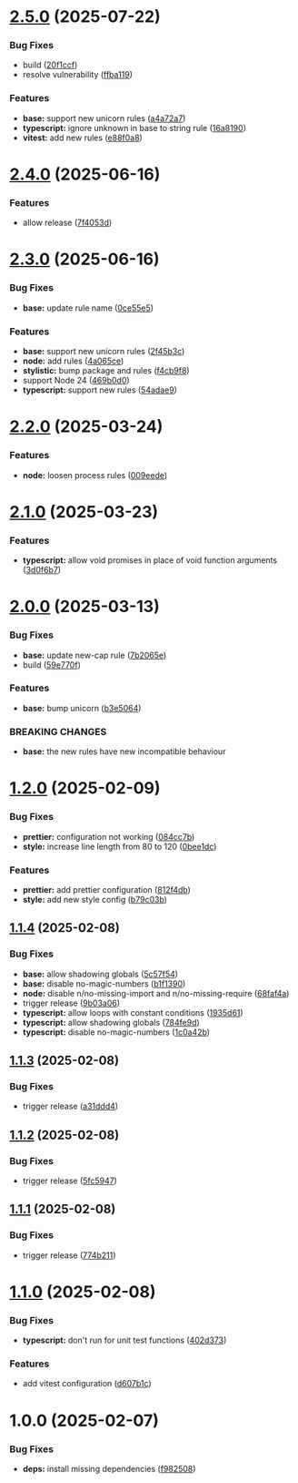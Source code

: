 # [2.5.0](https://github.com/Delemangi/eslint-config-imperium/compare/v2.4.0...v2.5.0) (2025-07-22)


### Bug Fixes

* build ([20f1ccf](https://github.com/Delemangi/eslint-config-imperium/commit/20f1ccff9cc0ae3350aad95011ee08c0dd9bf2f8))
* resolve vulnerability ([ffba119](https://github.com/Delemangi/eslint-config-imperium/commit/ffba119c451731ae96d8fbcaaab28f1c789ebbdc))


### Features

* **base:** support new unicorn rules ([a4a72a7](https://github.com/Delemangi/eslint-config-imperium/commit/a4a72a75458f4acc40b2890a35ca069a63ad1525))
* **typescript:** ignore unknown in base to string rule ([16a8190](https://github.com/Delemangi/eslint-config-imperium/commit/16a81904d192e10ce4f0df472220446df4d2b1a2))
* **vitest:** add new rules ([e88f0a8](https://github.com/Delemangi/eslint-config-imperium/commit/e88f0a847f443710fdc11977457072fe36fae845))

# [2.4.0](https://github.com/Delemangi/eslint-config-imperium/compare/v2.3.0...v2.4.0) (2025-06-16)


### Features

* allow release ([7f4053d](https://github.com/Delemangi/eslint-config-imperium/commit/7f4053dd9c9a9a55c3e4d10fee94b4f4ae98955e))

# [2.3.0](https://github.com/Delemangi/eslint-config-imperium/compare/v2.2.0...v2.3.0) (2025-06-16)


### Bug Fixes

* **base:** update rule name ([0ce55e5](https://github.com/Delemangi/eslint-config-imperium/commit/0ce55e5cc61e902f15a5c720de7ae0fd64b38bfb))


### Features

* **base:** support new unicorn rules ([2f45b3c](https://github.com/Delemangi/eslint-config-imperium/commit/2f45b3c5062616b54ac893038d0ca31580f2989a))
* **node:** add rules ([4a065ce](https://github.com/Delemangi/eslint-config-imperium/commit/4a065ced0ae1c1c62a158d12cadca1401016d35a))
* **stylistic:** bump package and rules ([f4cb9f8](https://github.com/Delemangi/eslint-config-imperium/commit/f4cb9f8e08eef24cb7129926138a3c53996cc22e))
* support Node 24 ([469b0d0](https://github.com/Delemangi/eslint-config-imperium/commit/469b0d08eeaaaafaeb1e98a61cdac68a396fdd7a))
* **typescript:** support new rules ([54adae9](https://github.com/Delemangi/eslint-config-imperium/commit/54adae9f71a2954f6faea45bfaec49862c8e6aa1))

# [2.2.0](https://github.com/Delemangi/eslint-config-imperium/compare/v2.1.0...v2.2.0) (2025-03-24)


### Features

* **node:** loosen process rules ([009eede](https://github.com/Delemangi/eslint-config-imperium/commit/009eede5e40d6af7089efb4666b0c36fd249200e))

# [2.1.0](https://github.com/Delemangi/eslint-config-imperium/compare/v2.0.0...v2.1.0) (2025-03-23)


### Features

* **typescript:** allow void promises in place of void function arguments ([3d0f6b7](https://github.com/Delemangi/eslint-config-imperium/commit/3d0f6b7e56a8ade3aa94c082938ef17b469e937a))

# [2.0.0](https://github.com/Delemangi/eslint-config-imperium/compare/v1.2.0...v2.0.0) (2025-03-13)


### Bug Fixes

* **base:** update new-cap rule ([7b2065e](https://github.com/Delemangi/eslint-config-imperium/commit/7b2065efd41750f01b6ddc3203c9215eaa9ed871))
* build ([59e770f](https://github.com/Delemangi/eslint-config-imperium/commit/59e770fdd01a40f643f651167799833ffacbea58))


### Features

* **base:** bump unicorn ([b3e5064](https://github.com/Delemangi/eslint-config-imperium/commit/b3e50645ae6ad000bb3cd258a3b9dc8f1c6b1b53))


### BREAKING CHANGES

* **base:** the new rules have new incompatible behaviour

# [1.2.0](https://github.com/Delemangi/eslint-config-imperium/compare/v1.1.4...v1.2.0) (2025-02-09)


### Bug Fixes

* **prettier:** configuration not working ([084cc7b](https://github.com/Delemangi/eslint-config-imperium/commit/084cc7b9b7cc11bc2ec03759853d452288d72dc3))
* **style:** increase line length from 80 to 120 ([0bee1dc](https://github.com/Delemangi/eslint-config-imperium/commit/0bee1dc57adc5ebfa12f0b203427461325d5a427))


### Features

* **prettier:** add prettier configuration ([812f4db](https://github.com/Delemangi/eslint-config-imperium/commit/812f4dbe566caec04a6804cd9ed0d933bd38106a))
* **style:** add new style config ([b79c03b](https://github.com/Delemangi/eslint-config-imperium/commit/b79c03b8b2b6e10a4284187cb115eed2b44fe2a9))

## [1.1.4](https://github.com/Delemangi/eslint-config-imperium/compare/v1.1.3...v1.1.4) (2025-02-08)


### Bug Fixes

* **base:** allow shadowing globals ([5c57f54](https://github.com/Delemangi/eslint-config-imperium/commit/5c57f54404de64cd418724afc6f037210f3c096c))
* **base:** disable no-magic-numbers ([b1f1390](https://github.com/Delemangi/eslint-config-imperium/commit/b1f1390bc401a5f20080c68b66a81286154d065f))
* **node:** disable n/no-missing-import and n/no-missing-require ([68faf4a](https://github.com/Delemangi/eslint-config-imperium/commit/68faf4a389bc1c90f63fc40127c19a2771900a71))
* trigger release ([9b03a06](https://github.com/Delemangi/eslint-config-imperium/commit/9b03a063761f074dfc3bacf2b39b32d6e1f51c2a))
* **typescript:** allow loops with constant conditions ([1935d61](https://github.com/Delemangi/eslint-config-imperium/commit/1935d61284ff1cb5c4b6b098b8feea679702082b))
* **typescript:** allow shadowing globals ([784fe9d](https://github.com/Delemangi/eslint-config-imperium/commit/784fe9d27b8f7e1768cc4688d082d1d9f698779b))
* **typescript:** disable no-magic-numbers ([1c0a42b](https://github.com/Delemangi/eslint-config-imperium/commit/1c0a42b7d3799e5f0a7218dbecf3a9025dd294d3))

## [1.1.3](https://github.com/Delemangi/eslint-config-imperium/compare/v1.1.2...v1.1.3) (2025-02-08)


### Bug Fixes

* trigger release ([a31ddd4](https://github.com/Delemangi/eslint-config-imperium/commit/a31ddd4e751a2d39a3f3ea2a1ab1fc61d2db383b))

## [1.1.2](https://github.com/Delemangi/eslint-config-imperium/compare/v1.1.1...v1.1.2) (2025-02-08)


### Bug Fixes

* trigger release ([5fc5947](https://github.com/Delemangi/eslint-config-imperium/commit/5fc5947793f46004f4156b7190f4610a99681b03))

## [1.1.1](https://github.com/Delemangi/eslint-config-imperium/compare/v1.1.0...v1.1.1) (2025-02-08)


### Bug Fixes

* trigger release ([774b211](https://github.com/Delemangi/eslint-config-imperium/commit/774b211dc2aa0927c9e2ffc0e72d2bbfc6722630))

# [1.1.0](https://github.com/Delemangi/eslint-config-imperium/compare/v1.0.0...v1.1.0) (2025-02-08)


### Bug Fixes

* **typescript:** don't run for unit test functions ([402d373](https://github.com/Delemangi/eslint-config-imperium/commit/402d373d43a63a81ac2a902ad604b4c317f57198))


### Features

* add vitest configuration ([d607b1c](https://github.com/Delemangi/eslint-config-imperium/commit/d607b1c4ce6bed7f86ca719b67d1a8d1886befbe))

# 1.0.0 (2025-02-07)


### Bug Fixes

* **deps:** install missing dependencies ([f982508](https://github.com/Delemangi/eslint-config-imperium/commit/f9825080e4a9b5b5fe66cb8138d6a5d04983a317))
